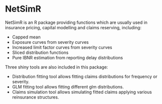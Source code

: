 # NetSimR

NetSimR is an R package providing functions which are usually used in insurance
pricing, capital modelling and claims reserving, including:

- Capped mean
- Exposure curves from severity curves
- Increased limit factor curves from severity curves
- Sliced distribution functions
- Pure IBNR estimation from reporting delay distributions

Three shiny tools are also included in this package:
- Distribution fitting tool allows fitting claims distributions for frequency or severity.
- GLM fitting tool allows fitting different glm distributions.
- Claims simulation tool allows simulating fitted claims applying various reinsurance structures.
